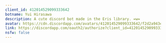 ```yaml
---
client_id: 412014529099333642
botname: Yui Hirasawa
description: A cute discord bot made in the Eris library. =w=
avatar: https://cdn.discordapp.com/avatars/412014529099333642/f2d2a943ec36e2dba919bab3734138aa.png
link: https://discordapp.com/oauth2/authorize?client_id=412014529099333642&scope=bot&permissions=0
nsfw: false
---
```

